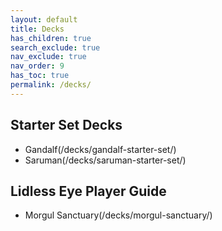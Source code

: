 ```yaml
---
layout: default
title: Decks
has_children: true
search_exclude: true
nav_exclude: true
nav_order: 9
has_toc: true
permalink: /decks/
---
```


## Starter Set Decks
 - Gandalf(/decks/gandalf-starter-set/)
 - Saruman(/decks/saruman-starter-set/)

## Lidless Eye Player Guide
 - Morgul Sanctuary(/decks/morgul-sanctuary/)
